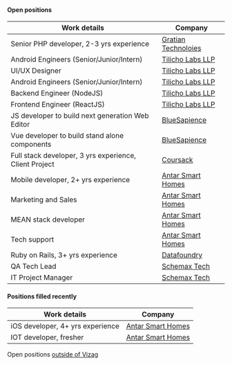 #### Open positions

| Work details | Company |   
| --- | --- |   
| Senior PHP developer, 2-3 yrs experience | [Gratian Technoloies](https://www.indeed.co.in/job/senior-php-developer-85a8736d35ce0109) |      
| Android Engineers (Senior/Junior/Intern) | [Tilicho Labs LLP](http://www.tilicho.in) |    
| UI/UX Designer | [Tilicho Labs LLP](http://www.tilicho.in) |    
| Android Engineers (Senior/Junior/Intern) | [Tilicho Labs LLP](http://www.tilicho.in) |    
| Backend Engineer (NodeJS) | [Tilicho Labs LLP](http://www.tilicho.in) |    
| Frontend Engineer (ReactJS) | [Tilicho Labs LLP](http://www.tilicho.in) |    
| JS developer to build next generation Web Editor | [BlueSapience](http://www.bluesapience.com) |   
| Vue developer to build stand alone components | [BlueSapience](http://www.bluesapience.com) |   
| Full stack developer, 3 yrs experience, Client Project | [Coursack](http://coursack.com) |   
| Mobile developer, 2+ yrs experience | [Antar Smart Homes](http://www.antarsmarthomes.com) |    
| Marketing and Sales | [Antar Smart Homes](http://www.antarsmarthomes.com) |    
| MEAN stack developer | [Antar Smart Homes](http://www.antarsmarthomes.com) |    
| Tech support | [Antar Smart Homes](http://www.antarsmarthomes.com) |    
| Ruby on Rails, 3+ yrs experience | [Datafoundry](http://www.datafoundry.ai) |     
| QA Tech Lead | [Schemax Tech](http://schemaxtech.com) |     
| IT Project Manager | [Schemax Tech](http://schemaxtech.com) |    
     
#### Positions filled recently 

| Work details | Company |   
| --- | --- |   
| iOS developer, 4+ yrs experience | [Antar Smart Homes](http://www.antarsmarthomes.com) |     
| IOT developer, fresher | [Antar Smart Homes](http://www.antarsmarthomes.com) |     
        
Open positions [outside of Vizag](outside)   
    
